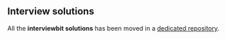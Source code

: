 ## Interview solutions

All the **interviewbit solutions** has been moved in a [dedicated repository](https://github.com/omonimus1/interviewbitwise-topic).